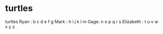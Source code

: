# turtles
turtles
Ryan : b c d e f g
Mark : h i j k l m
Gage: n o p q r s 
Elizabeth : t u v w x y z


